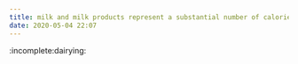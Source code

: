 ```yaml
---
title: milk and milk products represent a substantial number of calories
date: 2020-05-04 22:07
---
```


:incomplete:dairying:

